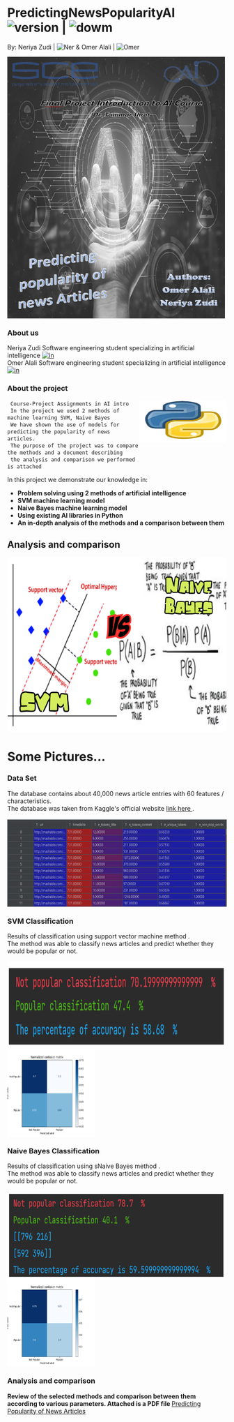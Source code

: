# PredictingNewsPopularityAI <img src="https://img.shields.io/badge/version-1.0-yellowgreen" alt="version" > |   <img src="https://img.shields.io/badge/Downloads-2-lightgreen" alt="dowm" >

 By: Neriya Zudi | <img src="https://img.shields.io/badge/Neriya-Programmer-blue" alt="Ner" > 
 & Omer Alali | <img src="https://img.shields.io/badge/Omer-Programmer-green" alt="Omer" >

<img src="https://github.com/NeriyaZudi/PredictingNewsPopularityAI/blob/main/pictures/PredictingNews.png" align="center"
     alt="cover" width="500" height="600">
     
<h3> About us </h3>

 Neriya Zudi  Software engineering student specializing in artificial intelligence 
<a href="https://www.linkedin.com/in/neriyazudi/">
 <img src="https://pbs.twimg.com/profile_images/1468001580184047616/PxDlAA8N_400x400.jpg" alt="in" width="20" height="20" target=blanck> 
 </a> </br>
 Omer Alali Software engineering student specializing in artificial intelligence 
 <a href="https://www.linkedin.com/in/omer-alali-463b00162/"> 
  <img src="https://pbs.twimg.com/profile_images/1468001580184047616/PxDlAA8N_400x400.jpg" alt="in" width="20" height="20" target=blanck> 
 </a>
 
<h3> About the project </h3>
   <img src="https://github.com/NeriyaZudi/PredictingNewsPopularityAI/blob/main/pictures/PY-logo.png" align="right"
     alt="py logo" width="200" height="98">

     Course-Project Assignments in AI intro
     In the project we used 2 methods of machine learning SVM, Naive Bayes
     We have shown the use of models for predicting the popularity of news articles.
     The purpose of the project was to compare the methods and a document describing
     the analysis and comparison we performed is attached
 
 
 
 
  In this project we demonstrate our knowledge in:
   * **Problem solving using 2 methods of artificial intelligence**
   * **SVM machine learning model**
   * **Naive Bayes machine learning model**
   * **Using existing AI libraries in Python**
   * **An in-depth analysis of the methods and a comparison between them**
   
<h2> Analysis and comparison </h2>   

<img src="https://github.com/NeriyaZudi/PredictingNewsPopularityAI/blob/main/pictures/svm%20VS%20nb.jpg" align="center"
     alt="cover" width="700" height="400">
     
# Some Pictures... 
<h3> Data Set </h3>
        The database contains about 40,000 news article entries with 60 features / characteristics.<br>
        The database was taken from Kaggle's official website <a href="https://www.kaggle.com/yamqwe/predicting-number-of-shares-of-news-articles"
                                                                 target=blanck> link here </a> .<br>  <br> 
 <img src="https://github.com/NeriyaZudi/PredictingNewsPopularityAI/blob/main/pictures/data%20set.png" align="center" 
      alt="df"  width="700" height="200"><br>
<h3> SVM Classification </h3>
       Results of classification using support vector machine method .<br>
        The method was able to classify news articles and predict whether they would be popular or not.<br>  <br> 
 <img src="https://github.com/NeriyaZudi/PredictingNewsPopularityAI/blob/main/pictures/svm%20results.png" align="left" 
      alt="svm-res"  width="500" height="200" margin-left=50px>
 <img src="https://github.com/NeriyaZudi/PredictingNewsPopularityAI/blob/main/Analysis%20and%20comparison/Normalized%20confusion%20matrix%20SVM.png" align="center" 
      alt="svm-res"  width="200" height="200"><br>
 <h3> Naive Bayes Classification </h3>
       Results of classification using sNaive Bayes method .<br>
        The method was able to classify news articles and predict whether they would be popular or not.<br>  <br> 
 <img src="https://github.com/NeriyaZudi/PredictingNewsPopularityAI/blob/main/pictures/nb-res.png" align="left" 
      alt="nb-res"  width="500" height="200" margin-left=50px>
 <img src="https://github.com/NeriyaZudi/PredictingNewsPopularityAI/blob/main/Analysis%20and%20comparison/Normalized%20confusion%20matrix%20NB.png" align="center" 
      alt="nb-res"  width="200" height="200"><br>
<h3> Analysis and comparison </h3>
        <strong> Review of the selected methods and comparison between them according to various parameters. Attached is a PDF file </strong>
        <a href="/PredictingNewsPopularityAI/blob/main/Analysis%20and%20comparison/Predicting%20Popularity%20of%20News%20Articles.pdf">Predicting Popularity of News Articles</a>
 

   
   
